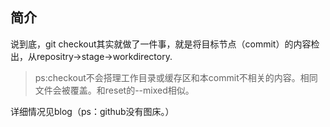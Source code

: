 ## 简介

说到底，git checkout其实就做了一件事，就是将目标节点（commit）的内容检出，从repositry->stage->workdirectory.

>ps:checkout不会搭理工作目录或缓存区和本commit不相关的内容。相同文件会被覆盖。和reset的--mixed相似。


详细情况见blog（ps：github没有图床。）







